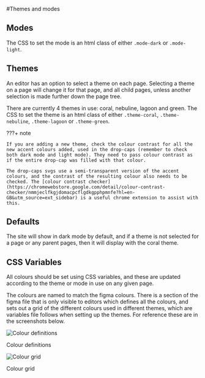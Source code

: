 #Themes and modes

## Modes

The CSS to set the mode is an html class of either `.mode-dark` or `.mode-light`.

## Themes

An editor has an option to select a theme on each page. Selecting a theme on a page will change it for that page, and all child pages, unless another selection is made further down the page tree.

There are currently 4 themes in use: coral, nebuline, lagoon and green. The CSS to set the theme is an html class of either `.theme-coral`, `.theme-nebuline`, `.theme-lagoon` or `.theme-green`.

???+ note

    If you are adding a new theme, check the colour contrast for all the new accent colours added, used in the drop-caps (remember to check both dark mode and light mode). They need to pass colour contrast as if the entire drop-cap was filled with that colour.

    The drop-caps svgs use a semi-transparent version of the accent colours, and the contrast of the resulting colour also needs to be checked. The [colour contrast checker](https://chromewebstore.google.com/detail/colour-contrast-checker/nmmjeclfkgjdomacpcflgdkgpphpmnfe?hl=en-GB&utm_source=ext_sidebar) is a useful chrome extension to assist with this.

## Defaults

The site will show in dark mode by default, and if a theme is not selected for a page or any parent pages, then it will display with the coral theme.

## CSS Variables

All colours should be set using CSS variables, and these are updated according to the theme or mode in use on any given page.

The colours are named to match the figma colours. There is a section of the figma file that is only visible to editors which defines all the colours, and sets out a grid of the different colours used in different themes, which are variables file follows when setting up the themes. For reference these are in the screenshots below.

![Colour definitions](/images/colour-definitions.png)

<figcaption>Colour definitions</figcaption>

![Colour grid](/images/colour-grid.png)

<figcaption>Colour grid</figcaption>
